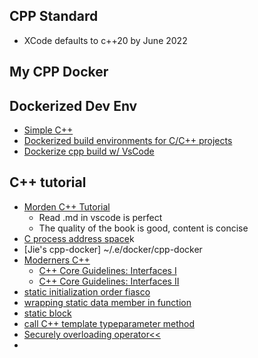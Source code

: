 ## CPP Standard
* XCode defaults to c++20 by June 2022

## My CPP Docker  

## Dockerized Dev Env
* [Simple C++](https://www.mygreatlearning.com/blog/simple-c-programs/)
* [Dockerized build environments for C/C++ projects](https://ddanilov.me/dockerized-cpp-build)    
* [Dockerize cpp build w/ VsCode](https://ddanilov.me/dockerized-cpp-build-with-vscode) 


## C++ tutorial 
* [Morden C++ Tutorial](https://github.com/changkun/modern-cpp-tutorial.git)
    * Read .md in vscode is perfect
    * The quality of the book is good, content is concise
* [C process address space](http://alumni.cs.ucr.edu/~saha/stuff/memaddr.html)k
* [Jie's cpp-docker] ~/.e/docker/cpp-docker
* [Moderners C++](https://www.modernescpp.com/) 
    * [C++ Core Guidelines: Interfaces I](https://www.modernescpp.com/index.php/c-core-guidelines-interfaces)
    * [C++ Core Guidelines: Interfaces II](https://www.modernescpp.com/index.php/c-core-guidelines-interfaces-ii)
* [static initialization order fiasco](https://isocpp.org/wiki/faq/ctors#static-init-order)
* [wrapping static data member in function]()
* [static block](https://stackoverflow.com/questions/19227664/whats-the-c-idiom-equivalent-to-the-java-static-block)
* [call C++ template typeparameter method](https://stackoverflow.com/questions/610245/where-and-why-do-i-have-to-put-the-template-and-typename-keywords)
* [Securely overloading operator<<](https://medium.com/@technologic/securely-overloading-friend-operator-for-template-class-t-32988bc228f5)
*
